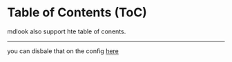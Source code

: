 # Table of Contents (ToC)

mdlook also support hte table of conents.

---

you can disbale that on the config [here](docs/configs)
